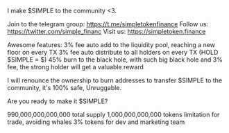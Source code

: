    I make $SIMPLE to the community <3. 

   Join to the telegram group: https://t.me/simpletokenfinance
   Follow us: https://twitter.com/simple_financ
   Visit us: https://simpletoken.finance

   Awesome features:
   3% fee auto add to the liquidity pool, reaching a new floor on every TX
   3% fee auto distribute to all holders on every TX (HOLD $SIMPLE = $)
   45% burn to the black hole, with such big black hole and 3% fee, the strong holder will get a valuable reward
 
   I will renounce the ownership to burn addresses to transfer $SIMPLE to the community, it's 100% safe, Unruggable. 

   Are you ready to make it $SIMPLE? 

   990,000,000,000,000 total supply
   1,000,000,000,000 tokens limitation for trade, avoiding whales 
   3% tokens for dev and marketing team

